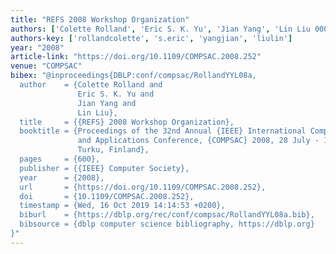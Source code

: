 ```yaml
---
title: "REFS 2008 Workshop Organization"
authors: ['Colette Rolland', 'Eric S. K. Yu', 'Jian Yang', 'Lin Liu 0001']
authors-key: ['rollandcolette', 's.eric', 'yangjian', 'liulin']
year: "2008"
article-link: "https://doi.org/10.1109/COMPSAC.2008.252"
venue: "COMPSAC"
bibex: "@inproceedings{DBLP:conf/compsac/RollandYYL08a,
  author    = {Colette Rolland and
               Eric S. K. Yu and
               Jian Yang and
               Lin Liu},
  title     = {{REFS} 2008 Workshop Organization},
  booktitle = {Proceedings of the 32nd Annual {IEEE} International Computer Software
               and Applications Conference, {COMPSAC} 2008, 28 July - 1 August 2008,
               Turku, Finland},
  pages     = {600},
  publisher = {{IEEE} Computer Society},
  year      = {2008},
  url       = {https://doi.org/10.1109/COMPSAC.2008.252},
  doi       = {10.1109/COMPSAC.2008.252},
  timestamp = {Wed, 16 Oct 2019 14:14:53 +0200},
  biburl    = {https://dblp.org/rec/conf/compsac/RollandYYL08a.bib},
  bibsource = {dblp computer science bibliography, https://dblp.org}
}"
---
```


